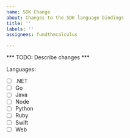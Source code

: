 ```yaml
---
name: SDK Change
about: Changes to the SDK language bindings
title: ''
labels: ''
assignees: fundthmcalculus

---
```


*** TODO: Describe changes ***

Languages:
- [ ] .NET
- [ ] Go
- [ ] Java
- [ ] Node
- [ ] Python
- [ ] Ruby
- [ ] Swift
- [ ] Web
